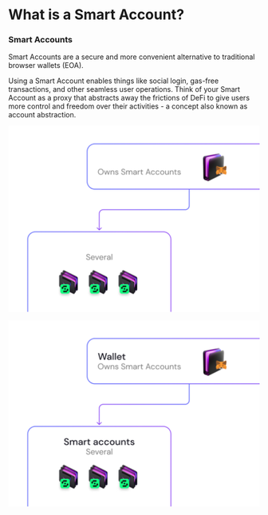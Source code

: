 # What is a Smart Account?

### Smart Accounts

Smart Accounts are a secure and more convenient alternative to traditional browser wallets (EOA). 

Using a Smart Account enables things like social login, gas-free transactions, and other seamless user operations. Think of your Smart Account as a proxy that abstracts away the frictions of DeFi to give users more control and freedom over their activities - a concept also known as account abstraction.

<p align="center">
  <img src="https://raw.githubusercontent.com/Premian-Labs/archetype-info-center/master/public/diagrams/03-what-is-a-smart-account-dark.png" alt="smart-account-dark" class="dark-only"/>
</p>

<p align="center">
  <img src="https://raw.githubusercontent.com/Premian-Labs/archetype-info-center/master/public/diagrams/03-what-is-a-smart-account-light.png" alt="smart-account-light" class="light-only"/>
</p>
